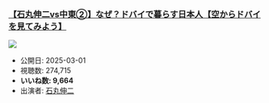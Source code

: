 ### [【石丸伸二vs中東②】なぜ？ドバイで暮らす日本人【空からドバイを見てみよう】](https://www.youtube.com/watch?v=kxEGF0AEeIg)
[![](https://img.youtube.com/vi/kxEGF0AEeIg/sddefault.jpg)](https://www.youtube.com/watch?v=kxEGF0AEeIg)
-   公開日: 2025-03-01
-   視聴数: 274,715
-   **いいね数: 9,664**
-   出演者: [石丸伸二](/rehacq_fan/people/石丸伸二 "wikilink")
